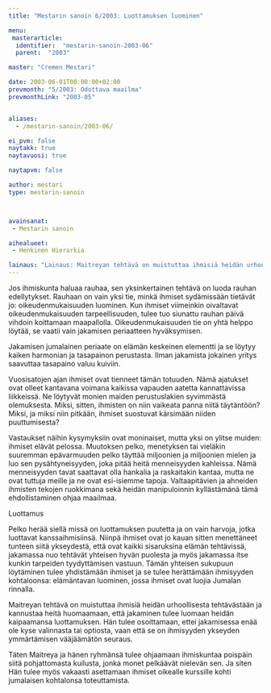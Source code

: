 ```yaml
---
title: "Mestarin sanoin 6/2003: Luottamuksen luominen"

menu:
 masterarticle:
  identifier:  "mestarin-sanoin-2003-06"
  parent:  "2003"

master: "Cremen Mestari"

date: 2003-06-01T00:00:00+02:00
prevmonth: "5/2003: Odottava maailma"
prevmonthLink: "2003-05"


aliases:
  - /mestarin-sanoin/2003-06/

ei_pvm: false
naytakk: true
naytavuosi: true

naytapvm: false

author: mestari
type: mestarin-sanoin



avainsanat:
 - Mestarin sanoin

aihealueet:
 - Henkinen Hierarkia

lainaus: "Lainaus: Maitreyan tehtävä on muistuttaa ihmisiä heidän urhoollisesta tehtävästään ja kannustaa heitä huomaamaan, että jakaminen tulee luomaan heidän kaipaamansa luottamuksen. Hän tulee osoittamaan, ettei jakamisessa enää ole kyse valinnasta tai optiosta, vaan että se on ihmisyyden ykseyden ymmärtämisen vääjäämätön seuraus."
---
```

<p>Jos ihmiskunta haluaa rauhaa, sen yksinkertainen tehtävä on luoda rauhan edellytykset. Rauhaan on vain yksi tie, minkä ihmiset sydämissään tietävät jo: oikeudenmukaisuuden luominen. Kun ihmiset viimeinkin oivaltavat oikeudenmukaisuuden tarpeellisuuden, tulee tuo siunattu rauhan päivä vihdoin koittamaan maapallolla. Oikeudenmukaisuuden tie on yhtä helppo löytää, se vaatii vain jakamisen periaatteen hyväksymisen.</p>
<p>Jakamisen jumalainen periaate on elämän keskeinen elementti ja se löytyy kaiken harmonian ja tasapainon perustasta. Ilman jakamista jokainen yritys saavuttaa tasapaino valuu kuiviin.</p>
<p>Vuosisatojen ajan ihmiset ovat tienneet tämän totuuden. Nämä ajatukset ovat olleet kantavana voimana kaikissa vapauden aatetta kannattavissa liikkeissä. Ne löytyvät monien maiden perustuslakien syvimmästä olemuksesta. Miksi, sitten, ihmisten on niin vaikeata panna niitä täytäntöön? Miksi, ja miksi niin pitkään, ihmiset suostuvat kärsimään niiden puuttumisesta?</p>
<p>Vastaukset näihin kysymyksiin ovat moninaiset, mutta yksi on ylitse muiden: ihmiset elävät pelossa. Muutoksen pelko, menetyksen tai vieläkin suuremman epävarmuuden pelko täyttää miljoonien ja miljoonien mielen ja luo sen pysähtyneisyyden, joka pitää heitä menneisyyden kahleissa. Nämä menneisyyden tavat saattavat olla hankalia ja raskaitakin kantaa, mutta ne ovat tuttuja meille ja ne ovat esi-isiemme tapoja. Valtaapitävien ja ahneiden ihmisten tekojen ruokkimana sekä heidän manipuloinnin kyllästämänä tämä ehdollistaminen ohjaa maailmaa.</p>
<p>Luottamus</p>
<p>Pelko herää siellä missä on luottamuksen puutetta ja on vain harvoja, jotka luottavat kanssaihmisiinsä. Niinpä ihmiset ovat jo kauan sitten menettäneet tunteen siitä ykseydestä, että ovat kaikki sisaruksina elämän tehtävissä, jakamassa nuo tehtävät yhteisen hyvän puolesta ja myös jakamassa itse kunkin tarpeiden tyydyttämisen vastuun. Tämän yhteisen sukupuun löytäminen tulee yhdistämään ihmiset ja se tulee herättämään ihmisyyden kohtaloonsa: elämäntavan luominen, jossa ihmiset ovat luojia Jumalan rinnalla.</p>
<p>Maitreyan tehtävä on muistuttaa ihmisiä heidän urhoollisesta tehtävästään ja kannustaa heitä huomaamaan, että jakaminen tulee luomaan heidän kaipaamansa luottamuksen. Hän tulee osoittamaan, ettei jakamisessa enää ole kyse valinnasta tai optiosta, vaan että se on ihmisyyden ykseyden ymmärtämisen vääjäämätön seuraus.</p>
<p>Täten Maitreya ja hänen ryhmänsä tulee ohjaamaan ihmiskuntaa poispäin siitä pohjattomasta kuilusta, jonka monet pelkäävät nielevän sen. Ja siten Hän tulee myös vakaasti asettamaan ihmiset oikealle kurssille kohti jumalaisen kohtalonsa toteuttamista.</p>